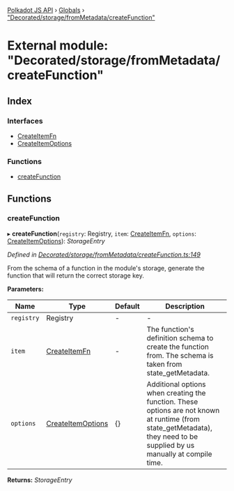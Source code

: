 [Polkadot JS API](../README.md) › [Globals](../globals.md) › ["Decorated/storage/fromMetadata/createFunction"](_decorated_storage_frommetadata_createfunction_.md)

# External module: "Decorated/storage/fromMetadata/createFunction"

## Index

### Interfaces

* [CreateItemFn](../interfaces/_decorated_storage_frommetadata_createfunction_.createitemfn.md)
* [CreateItemOptions](../interfaces/_decorated_storage_frommetadata_createfunction_.createitemoptions.md)

### Functions

* [createFunction](_decorated_storage_frommetadata_createfunction_.md#createfunction)

## Functions

###  createFunction

▸ **createFunction**(`registry`: Registry, `item`: [CreateItemFn](../interfaces/_decorated_storage_frommetadata_createfunction_.createitemfn.md), `options`: [CreateItemOptions](../interfaces/_decorated_storage_frommetadata_createfunction_.createitemoptions.md)): *StorageEntry*

*Defined in [Decorated/storage/fromMetadata/createFunction.ts:149](https://github.com/polkadot-js/api/blob/2338ecc2d7/packages/metadata/src/Decorated/storage/fromMetadata/createFunction.ts#L149)*

From the schema of a function in the module's storage, generate the function
that will return the correct storage key.

**Parameters:**

Name | Type | Default | Description |
------ | ------ | ------ | ------ |
`registry` | Registry | - | - |
`item` | [CreateItemFn](../interfaces/_decorated_storage_frommetadata_createfunction_.createitemfn.md) | - | The function's definition schema to create the function from. The schema is taken from state_getMetadata. |
`options` | [CreateItemOptions](../interfaces/_decorated_storage_frommetadata_createfunction_.createitemoptions.md) |  {} | Additional options when creating the function. These options are not known at runtime (from state_getMetadata), they need to be supplied by us manually at compile time.  |

**Returns:** *StorageEntry*
